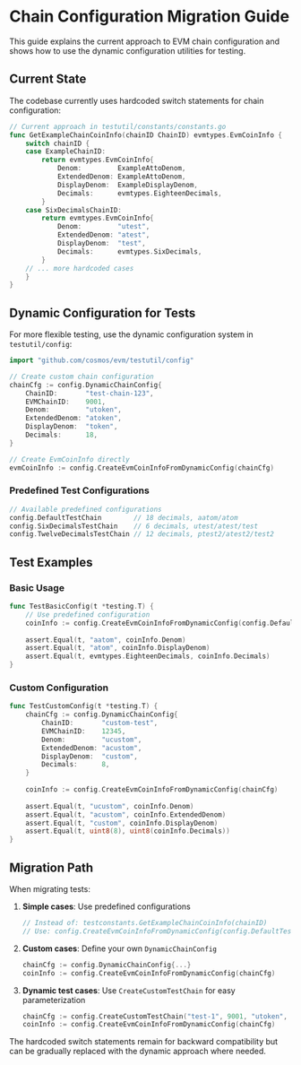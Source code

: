 # Chain Configuration Migration Guide

This guide explains the current approach to EVM chain configuration and shows how to use the dynamic configuration utilities for testing.

## Current State

The codebase currently uses hardcoded switch statements for chain configuration:

```go
// Current approach in testutil/constants/constants.go
func GetExampleChainCoinInfo(chainID ChainID) evmtypes.EvmCoinInfo {
    switch chainID {
    case ExampleChainID:
        return evmtypes.EvmCoinInfo{
            Denom:         ExampleAttoDenom,
            ExtendedDenom: ExampleAttoDenom,
            DisplayDenom:  ExampleDisplayDenom,
            Decimals:      evmtypes.EighteenDecimals,
        }
    case SixDecimalsChainID:
        return evmtypes.EvmCoinInfo{
            Denom:         "utest",
            ExtendedDenom: "atest",
            DisplayDenom:  "test",
            Decimals:      evmtypes.SixDecimals,
        }
    // ... more hardcoded cases
    }
}
```

## Dynamic Configuration for Tests

For more flexible testing, use the dynamic configuration system in `testutil/config`:

```go
import "github.com/cosmos/evm/testutil/config"

// Create custom chain configuration
chainCfg := config.DynamicChainConfig{
    ChainID:       "test-chain-123",
    EVMChainID:    9001,
    Denom:         "utoken",
    ExtendedDenom: "atoken", 
    DisplayDenom:  "token",
    Decimals:      18,
}

// Create EvmCoinInfo directly
evmCoinInfo := config.CreateEvmCoinInfoFromDynamicConfig(chainCfg)
```

### Predefined Test Configurations

```go
// Available predefined configurations
config.DefaultTestChain        // 18 decimals, aatom/atom
config.SixDecimalsTestChain    // 6 decimals, utest/atest/test  
config.TwelveDecimalsTestChain // 12 decimals, ptest2/atest2/test2
```

## Test Examples

### Basic Usage
```go
func TestBasicConfig(t *testing.T) {
    // Use predefined configuration
    coinInfo := config.CreateEvmCoinInfoFromDynamicConfig(config.DefaultTestChain)
    
    assert.Equal(t, "aatom", coinInfo.Denom)
    assert.Equal(t, "atom", coinInfo.DisplayDenom)
    assert.Equal(t, evmtypes.EighteenDecimals, coinInfo.Decimals)
}
```

### Custom Configuration
```go
func TestCustomConfig(t *testing.T) {
    chainCfg := config.DynamicChainConfig{
        ChainID:       "custom-test",
        EVMChainID:    12345,
        Denom:         "ucustom",
        ExtendedDenom: "acustom",
        DisplayDenom:  "custom",
        Decimals:      8,
    }
    
    coinInfo := config.CreateEvmCoinInfoFromDynamicConfig(chainCfg)
    
    assert.Equal(t, "ucustom", coinInfo.Denom)
    assert.Equal(t, "acustom", coinInfo.ExtendedDenom)
    assert.Equal(t, "custom", coinInfo.DisplayDenom)
    assert.Equal(t, uint8(8), uint8(coinInfo.Decimals))
}
```

## Migration Path

When migrating tests:

1. **Simple cases**: Use predefined configurations
   ```go
   // Instead of: testconstants.GetExampleChainCoinInfo(chainID)
   // Use: config.CreateEvmCoinInfoFromDynamicConfig(config.DefaultTestChain)
   ```

2. **Custom cases**: Define your own `DynamicChainConfig`
   ```go
   chainCfg := config.DynamicChainConfig{...}
   coinInfo := config.CreateEvmCoinInfoFromDynamicConfig(chainCfg)
   ```

3. **Dynamic test cases**: Use `CreateCustomTestChain` for easy parameterization
   ```go
   chainCfg := config.CreateCustomTestChain("test-1", 9001, "utoken", "token", 18)
   coinInfo := config.CreateEvmCoinInfoFromDynamicConfig(chainCfg)
   ```

The hardcoded switch statements remain for backward compatibility but can be gradually replaced with the dynamic approach where needed.
